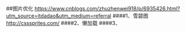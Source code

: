##图片优化  https://www.cnblogs.com/zhuzhenwei918/p/6935426.html?utm_source=itdadao&utm_medium=referral
####1、雪碧图 http://csssprites.com/
####2、懒加载 
####3、